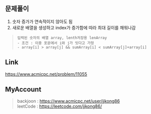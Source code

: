 ## 문제풀이
 1. 숫자 증가가 연속적이지 않아도 됨
 2. 새로운 배열을 생성하고 index가 증가함에 따라 최대 길이를 채워나감
 
> ```
> 입력된 숫자의 배열 array, lenth저장용 lenArray
> - 조건 : 이중 포문에서 i와 j가 잇다고 가정
> - array[i] > array[j] && sumArray[i] < sumArray[j]+array[i]
> ```

## Link
https://www.acmicpc.net/problem/11055

## MyAccount

> backjoon : <https://www.acmicpc.net/user/jjkong86>  
> leetCode : <https://leetcode.com/jjkong86/> 



